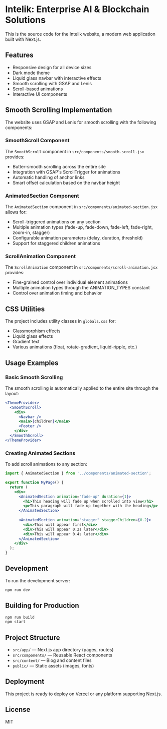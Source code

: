 # Intelik: Enterprise AI & Blockchain Solutions

This is the source code for the Intelik website, a modern web application built with Next.js.

## Features

- Responsive design for all device sizes
- Dark mode theme
- Liquid glass navbar with interactive effects
- Smooth scrolling with GSAP and Lenis
- Scroll-based animations
- Interactive UI components

## Smooth Scrolling Implementation

The website uses GSAP and Lenis for smooth scrolling with the following components:

### SmoothScroll Component

The `SmoothScroll` component in `src/components/smooth-scroll.jsx` provides:
- Butter-smooth scrolling across the entire site
- Integration with GSAP's ScrollTrigger for animations
- Automatic handling of anchor links
- Smart offset calculation based on the navbar height

### AnimatedSection Component

The `AnimatedSection` component in `src/components/animated-section.jsx` allows for:
- Scroll-triggered animations on any section
- Multiple animation types (fade-up, fade-down, fade-left, fade-right, zoom-in, stagger)
- Configurable animation parameters (delay, duration, threshold)
- Support for staggered children animations

### ScrollAnimation Component

The `ScrollAnimation` component in `src/components/scroll-animation.jsx` provides:
- Fine-grained control over individual element animations
- Multiple animation types through the ANIMATION_TYPES constant
- Control over animation timing and behavior

## CSS Utilities

The project includes utility classes in `globals.css` for:
- Glassmorphism effects
- Liquid glass effects
- Gradient text
- Various animations (float, rotate-gradient, liquid-ripple, etc.)

## Usage Examples

### Basic Smooth Scrolling

The smooth scrolling is automatically applied to the entire site through the layout:

```jsx
<ThemeProvider>
  <SmoothScroll>
    <div>
      <Navbar />
      <main>{children}</main>
      <Footer />
    </div>
  </SmoothScroll>
</ThemeProvider>
```

### Creating Animated Sections

To add scroll animations to any section:

```jsx
import { AnimatedSection } from '../components/animated-section';

export function MyPage() {
  return (
    <div>
      <AnimatedSection animation="fade-up" duration={1}>
        <h1>This heading will fade up when scrolled into view</h1>
        <p>This paragraph will fade up together with the heading</p>
      </AnimatedSection>
      
      <AnimatedSection animation="stagger" staggerChildren={0.2}>
        <div>This will appear first</div>
        <div>This will appear 0.2s later</div>
        <div>This will appear 0.4s later</div>
      </AnimatedSection>
    </div>
  );
}
```

## Development

To run the development server:

```bash
npm run dev
```

## Building for Production

```bash
npm run build
npm start
```

## Project Structure
- `src/app/` — Next.js app directory (pages, routes)
- `src/components/` — Reusable React components
- `src/content/` — Blog and content files
- `public/` — Static assets (images, fonts)

## Deployment
This project is ready to deploy on [Vercel](https://vercel.com/) or any platform supporting Next.js.

## License
MIT
